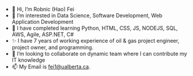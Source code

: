 - 👋 Hi, I’m Robnic (Hao) Fei
- 👀 I’m interested in Data Science, Software Development, Web Application Development
- 🌱 I have completed learning Python, HTML, CSS, JS, NODEJS, SQL, AWS, Agile, ASP.NET, C#
- ✨ I have 7 years of working experience of oil & gas project engineer, project owner, and programming. 
- 💞️ I’m looking to collaborate on dynamic team where I can contribute my IT knowledge
- 📫 My Email is fei1@ualberta.ca. 

<!---
HaoFeiGit/HaoFeiGit is a ✨ special ✨ repository because its `README.md` (this file) appears on your GitHub profile.
You can click the Preview link to take a look at your changes.
--->

